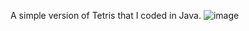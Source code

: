 A simple version of Tetris that I coded in Java.
![image](https://github.com/user-attachments/assets/d558ced4-5459-4265-9899-805a933fdc5f)
